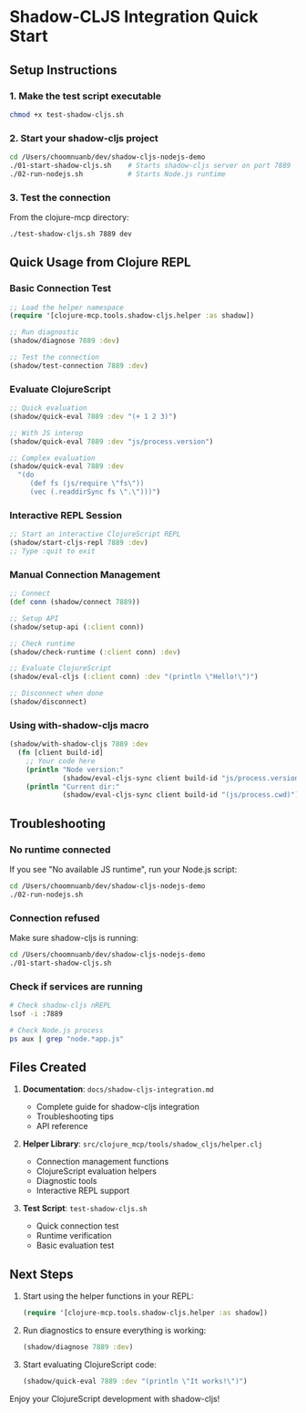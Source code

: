 # Shadow-CLJS Integration Quick Start

## Setup Instructions

### 1. Make the test script executable
```bash
chmod +x test-shadow-cljs.sh
```

### 2. Start your shadow-cljs project
```bash
cd /Users/choomnuanb/dev/shadow-cljs-nodejs-demo
./01-start-shadow-cljs.sh    # Starts shadow-cljs server on port 7889
./02-run-nodejs.sh           # Starts Node.js runtime
```

### 3. Test the connection
From the clojure-mcp directory:
```bash
./test-shadow-cljs.sh 7889 dev
```

## Quick Usage from Clojure REPL

### Basic Connection Test
```clojure
;; Load the helper namespace
(require '[clojure-mcp.tools.shadow-cljs.helper :as shadow])

;; Run diagnostic
(shadow/diagnose 7889 :dev)

;; Test the connection
(shadow/test-connection 7889 :dev)
```

### Evaluate ClojureScript
```clojure
;; Quick evaluation
(shadow/quick-eval 7889 :dev "(+ 1 2 3)")

;; With JS interop
(shadow/quick-eval 7889 :dev "js/process.version")

;; Complex evaluation
(shadow/quick-eval 7889 :dev 
  "(do 
     (def fs (js/require \"fs\"))
     (vec (.readdirSync fs \".\")))")
```

### Interactive REPL Session
```clojure
;; Start an interactive ClojureScript REPL
(shadow/start-cljs-repl 7889 :dev)
;; Type :quit to exit
```

### Manual Connection Management
```clojure
;; Connect
(def conn (shadow/connect 7889))

;; Setup API
(shadow/setup-api (:client conn))

;; Check runtime
(shadow/check-runtime (:client conn) :dev)

;; Evaluate ClojureScript
(shadow/eval-cljs (:client conn) :dev "(println \"Hello!\")")

;; Disconnect when done
(shadow/disconnect)
```

### Using with-shadow-cljs macro
```clojure
(shadow/with-shadow-cljs 7889 :dev
  (fn [client build-id]
    ;; Your code here
    (println "Node version:" 
             (shadow/eval-cljs-sync client build-id "js/process.version"))
    (println "Current dir:"
             (shadow/eval-cljs-sync client build-id "(js/process.cwd)"))))
```

## Troubleshooting

### No runtime connected
If you see "No available JS runtime", run your Node.js script:
```bash
cd /Users/choomnuanb/dev/shadow-cljs-nodejs-demo
./02-run-nodejs.sh
```

### Connection refused
Make sure shadow-cljs is running:
```bash
cd /Users/choomnuanb/dev/shadow-cljs-nodejs-demo
./01-start-shadow-cljs.sh
```

### Check if services are running
```bash
# Check shadow-cljs nREPL
lsof -i :7889

# Check Node.js process
ps aux | grep "node.*app.js"
```

## Files Created

1. **Documentation**: `docs/shadow-cljs-integration.md`
   - Complete guide for shadow-cljs integration
   - Troubleshooting tips
   - API reference

2. **Helper Library**: `src/clojure_mcp/tools/shadow_cljs/helper.clj`
   - Connection management functions
   - ClojureScript evaluation helpers
   - Diagnostic tools
   - Interactive REPL support

3. **Test Script**: `test-shadow-cljs.sh`
   - Quick connection test
   - Runtime verification
   - Basic evaluation test

## Next Steps

1. Start using the helper functions in your REPL:
   ```clojure
   (require '[clojure-mcp.tools.shadow-cljs.helper :as shadow])
   ```

2. Run diagnostics to ensure everything is working:
   ```clojure
   (shadow/diagnose 7889 :dev)
   ```

3. Start evaluating ClojureScript code:
   ```clojure
   (shadow/quick-eval 7889 :dev "(println \"It works!\")")
   ```

Enjoy your ClojureScript development with shadow-cljs!
